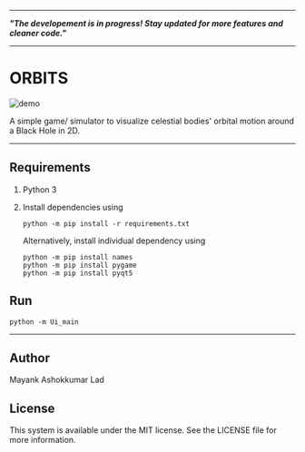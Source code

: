 
---

***"The developement is in progress! Stay updated for more features and cleaner code."***

---

# ORBITS

![demo](https://user-images.githubusercontent.com/60233177/75090664-2c48b900-558b-11ea-9e73-e32fa43e45fa.gif)

A simple game/ simulator to visualize celestial bodies' orbital motion around a Black Hole in 2D.

---

## Requirements
1) Python 3
2) Install dependencies using

       python -m pip install -r requirements.txt
   
   Alternatively, install individual dependency using
   
       python -m pip install names
       python -m pip install pygame
       python -m pip install pyqt5

## Run

    python -m Ui_main

---

## Author
Mayank Ashokkumar Lad

## License
This system is available under the MIT license. See the LICENSE file for more information.
